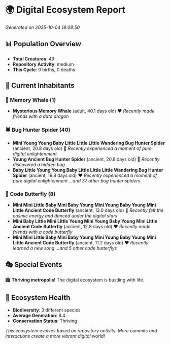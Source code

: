 # 🌍 Digital Ecosystem Report
*Generated on 2025-10-04 18:08:50*

## 📊 Population Overview
- **Total Creatures**: 49
- **Repository Activity**: medium
- **This Cycle**: 0 births, 0 deaths

## 👥 Current Inhabitants

### 🐋 Memory Whale (1)
- **Mysterious Memory Whale** (adult, 40.1 days old) ❤️
  *Recently made friends with a data dragon*

### 🕷️ Bug Hunter Spider (40)
- **Mini Young Young Baby Little Little Little Wandering Bug Hunter Spider** (ancient, 20.8 days old) 💛
  *Recently experienced a moment of pure digital enlightenment*
- **Young Ancient Bug Hunter Spider** (ancient, 20.8 days old) 💛
  *Recently discovered a hidden bug*
- **Baby Little Young Young Baby Little Little Little Wandering Bug Hunter Spider** (ancient, 19.8 days old) ❤️
  *Recently experienced a moment of pure digital enlightenment*
  *...and 37 other bug hunter spiders*

### 🦋 Code Butterfly (8)
- **Mini Mini Little Baby Mini Baby Young Mini Young Baby Young Mini Little Ancient Code Butterfly** (ancient, 13.0 days old) 💛
  *Recently felt the cosmic energy and danced under the digital stars*
- **Mini Baby Little Mini Little Young Mini Young Baby Young Mini Little Ancient Code Butterfly** (ancient, 12.8 days old) ❤️
  *Recently made friends with a code butterfly*
- **Mini Mini Little Baby Mini Baby Young Mini Young Baby Young Mini Little Ancient Code Butterfly** (ancient, 11.2 days old) ❤️
  *Recently learned a new song*
  *...and 5 other code butterflys*

## 🎭 Special Events

🏙️ **Thriving metropolis!** The digital ecosystem is bustling with life.

## 🔬 Ecosystem Health
- **Biodiversity**: 3 different species
- **Average Generation**: 8.4
- **Conservation Status**: Thriving

*This ecosystem evolves based on repository activity. More commits and interactions create a more vibrant digital world!*